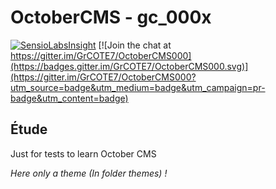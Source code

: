 # OctoberCMS - gc_000x

[![SensioLabsInsight](https://insight.sensiolabs.com/projects/98a463e5-cf2f-4b42-9d3a-6b0592d7a6bf/mini.png)](https://insight.sensiolabs.com/projects/98a463e5-cf2f-4b42-9d3a-6b0592d7a6bf)
[![Join the chat at https://gitter.im/GrCOTE7/OctoberCMS000](https://badges.gitter.im/GrCOTE7/OctoberCMS000.svg)](https://gitter.im/GrCOTE7/OctoberCMS000?utm_source=badge&utm_medium=badge&utm_campaign=pr-badge&utm_content=badge)

Étude
-------------------------------
Just for tests to learn October CMS

*Here only a theme (In folder themes) !*
